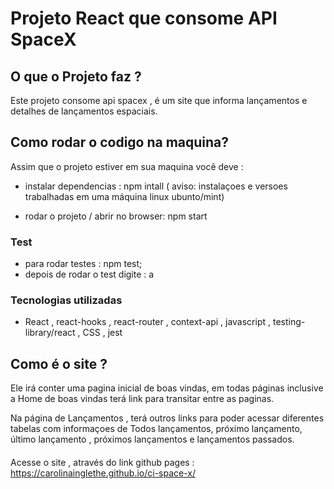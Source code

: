 # Projeto React que consome API SpaceX

## O que o Projeto faz ?

Este projeto consome api spacex , é um site que informa lançamentos e detalhes de lançamentos espaciais.

## Como rodar o codigo na maquina?

Assim que o projeto estiver em sua maquina você deve :
-  instalar dependencias : npm intall
( aviso:  instalaçoes e versoes trabalhadas em uma máquina linux ubunto/mint)

-  rodar o projeto / abrir no browser: npm start

### Test

- para rodar testes : npm test;
- depois de rodar o test digite : a

### Tecnologias utilizadas 
- React , react-hooks , react-router , context-api , javascript , testing-library/react , CSS , jest

## Como é o site ?

Ele irá conter uma pagina inicial de boas vindas, em todas páginas inclusive a Home de boas vindas terá link para transitar entre as paginas.
 
Na página de Lançamentos , terá outros links para poder acessar diferentes tabelas com informaçoes de Todos lançamentos, próximo lançamento, último lançamento , próximos lançamentos e lançamentos passados. 

#### 
Acesse o site , através do link github pages :
 https://carolinainglethe.github.io/ci-space-x/
